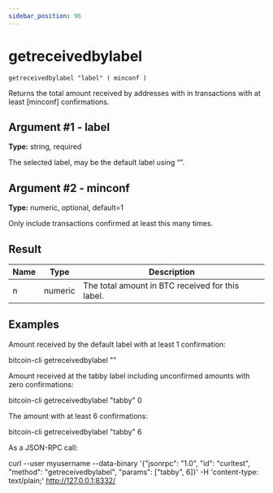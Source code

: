 ```yaml
---
sidebar_position: 96
---
```

# getreceivedbylabel

`getreceivedbylabel "label" ( minconf )`

Returns the total amount received by addresses with <label> in transactions with at least \[minconf\] confirmations.

## Argument #1 - label

**Type:** string, required

The selected label, may be the default label using “”.

## Argument #2 - minconf

**Type:** numeric, optional, default=1

Only include transactions confirmed at least this many times.

## Result

| Name | Type    | Description                                      |
| ---- | ------- | ------------------------------------------------ |
| n    | numeric | The total amount in BTC received for this label. |

## Examples

Amount received by the default label with at least 1 confirmation:

bitcoin-cli getreceivedbylabel ""

Amount received at the tabby label including unconfirmed amounts with zero confirmations:

bitcoin-cli getreceivedbylabel "tabby" 0

The amount with at least 6 confirmations:

bitcoin-cli getreceivedbylabel "tabby" 6

As a JSON-RPC call:

curl --user myusername --data-binary '{"jsonrpc": "1.0", "id": "curltest", "method": "getreceivedbylabel", "params": ["tabby", 6]}' -H 'content-type: text/plain;' http://127.0.0.1:8332/
